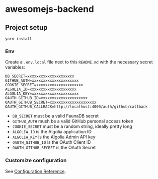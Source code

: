# awesomejs-backend

## Project setup

```
yarn install
```

### Env

Create a `.env.local` file next to this `README.md` with the necessary secret variables:

```
DB_SECRET=xxxxxxxxxxxxxxxxxxxxx
GITHUB_AUTH=xxxxxxxxxxxxxxxxxxxxx
COOKIE_SECRET=xxxxxxxxxxxxxxxxxxxxx
ALGOLIA_ID=xxxxxxxxxxxxxxxxxxxxx
ALGOLIA_KEY=xxxxxxxxxxxxxxxxxxxxx
OAUTH_GITHUB_ID=xxxxxxxxxxxxxxxxxxxxx
OAUTH_GITHUB_SECRET=xxxxxxxxxxxxxxxxxxxxx
OAUTH_GITHUB_CALLBACK=http://localhost:4000/auth/github/callback
```

- `DB_SECRET` must be a valid FaunaDB secret
- `GITHUB_AUTH` mush be a valid GitHub personal access token
- `COOKIE_SECRET` must be a random string, ideally pretty long
- `ALGOLIA_ID` is the Algolia application ID
- `ALGOLIA_KEY` is the Algolia Admin API key
- `OAUTH_GITHUB_ID` is the OAuth Client ID
- `OAUTH_GITHUB_SECRET` is the OAuth Secret

### Customize configuration
See [Configuration Reference](https://github.com/Akryum/nodepack).
